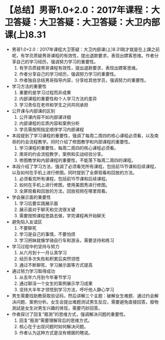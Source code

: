 # 【总结】男哥1.0+2.0：2017年课程：大卫答疑：大卫答疑：大卫答疑：大卫内部课(上)8.31

-   男哥1.0+2.0：2017年课程大卫答疑：大卫内部课(上)8.31剛才就是在上課之前呢，有学员质疑男哥课程的有效性，提出退款要求，表现出嫖客思维。作者分享自己的学习经历，强调努力学习的重要性。
    1.  有学员质疑男哥课程有效性，提出退款要求，表现出嫖客思维。
    2.  作者分享自己的学习经历，强调努力学习的重要性。
    3.  作者独自总结男哥指导内容，分享给其他学员，强调努力的重要性。
-   学习方法的重要性
    1.  重要的是学习过程而非成果
    2.  内部课程的重要性和个人学习方法的差异
    3.  学习责任在老师和学生之间共同承担
-   公开课与内部课的区别
    1.  公开课内容不如内部课详细
    2.  内部课程的实质内容和案例分析
    3.  学员需按照指定顺序学习内部课程
-   本段提到了学习课程的重要性，强调了每周二周四的核心课程必须看，以及南哥的约会流程教学。同时介绍了修图教学和内部课程的重要性。
    1.  学习课程的重要性，每周二周四的核心课程必须看。
    2.  南哥的约会流程教学，案例和实战经验分享。
    3.  修图教学和内部课程的重要性，不能落下每周二周四的课程。
-   本段介绍了学习方法，强调了必须看完所有课程，包括前15节课和后续课程，以及如何在手机上进行修图。同时提到了全屏观看和回放的方法。
    1.  必须看完所有课程，包括前15节课和后续课程。
    2.  如何在手机上进行修图，使用美图秀进行修图。
    3.  全屏观看和回放的方法，回放视频在哪里观看。
-   学会展示面的重要性
    1.  学习后要实践展示面
    2.  展示面对于聊天和交流很关键
    3.  需要按照课程思路去做，学完课程再开始聊天
-   避免陷入友谊区
    1.  不要聊死
    2.  学习是自己的事情，不要怕烦
    3.  学习把妹就像学骑自行车和游泳，需要坚持和练习
-   学习过程中的坚持与努力
    1.  从六月到十一月认真学习
    2.  经历多次失败和积累后突然领悟
    3.  通过不断聊死、学习展示面等方式提高
-   通过努力学习取得成功
    1.  从去年六月到今年春节学习
    2.  通过聊活一个女生的案例展示学习成果
    3.  坚持大半年才领悟到学习方法，呼吁他人静心学习
-   男生需要找助教获取验证码，然后讲解三个主题：破解女生难题、通过约会解决问题、案例分析。女生会提出难题测试男生反应，需要避免直接回答。廢物測試是女生对男生兴趣的体现，需要巧妙回答。
-   作者探讨了回复“廢測”的思维方式，强调解决问题的重要性。
    1.  回复“廢測”需要理解背后的思维方式。
    2.  核心在于出现问题时如何解决问题。
    3.  作者认为这种方式是没有根据的瞎说。
